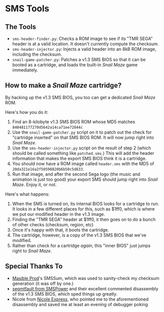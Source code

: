 # SMS Tools

## The Tools
 * `sms-header-finder.py`: Checks a ROM image to see if its "TMR SEGA" header is at a valid location. It doesn't currently compute the checksum.
 * `sms-header-injector.py`: Injects a valid header into an 8kB ROM image, including the checksum.
 * `snail-game-patcher.py`: Patches a v1.3 SMS BIOS so that it can be booted as a cartridge, and loads the built-in _Snail Maze_ game immediately.

## How to make a _Snail Maze_ cartridge?
By hacking up the v1.3 SMS BIOS, you too can get a dedicated _Snail Maze_ ROM.

Here's how you do it:
 1. Find an 8-kilobyte v1.3 SMS BIOS ROM whose MD5 matches `840481177270d5642a14ca71ee72844c`
 2. Use the `snail-game-patcher.py` script on it to patch out the check for "cartridge inserted" on that SMS BIOS ROM. It will now jump right into _Snail Maze_.
 3. Use the `sms-header-injector.py` script on the result of step 2 (which should be called something like `patched.sms`.) This will add the header information that makes the export SMS BIOS think it is a cartridge.
 4. You should now have a ROM image called `header.sms` with the MD5 of `20da321e16a2f50590820b6b50c5d633`.
 5. Run that image, and after the second Sega logo (the music and animation is just too good) your export SMS should jump right into _Snail Maze_. Enjoy it, or not.

Here's what happens:
 1. When the SMS is turned on, its internal BIOS looks for a cartridge to run. It looks in a few different places for this, such as $1ff0, which is where we put our modified header in the v1.3 image.
 2. Finding the "TMR SEGA" header at $1ff0, it then goes on to do a bunch of other checks (checksum, region, etc)
 3. Once it's happy with that, it boots the cartridge.
 4. The cartridge, however, is a copy of the v1.3 SMS BIOS that we've modified.
 5. Rather than check for a cartridge _again_, this "inner BIOS" just jumps right to _Snail Maze_.

## Special Thanks To
 * [Masible Prod](https://github.com/masible/smssum)'s SMSSum, which was used to sanity-check my checksum generation (it was off by one.)
 * [segmtfault from SMSPower](https://www.smspower.org/forums/15317-BIOS13FullyCommentedDisassembly) and their excellent commented disassembly of the v1.3 SMS BIOS, which sped things up greatly.
 * Nicole from [Nicole Express](https://nicole.express/), who pointed me to the aforementioned disassembly and saved me at least an evening of debugger poking

